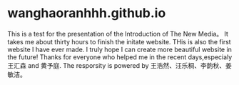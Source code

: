 # wanghaoranhhh.github.io
This is a test for the presentation of the Introduction of The New Media。
It takes me about thirty hours to finish the initate website.
THis is also the first website I have ever made.
I truly hope I can create more beautiful website in the future!
Thanks for everyone who helped me in the recent days,especialy 王汇森 and 黄予庭.
The resporsity is powered by 王浩然、汪乐桐、李韵秋、姜敏洁。
